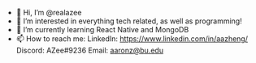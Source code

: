 - 👋 Hi, I’m @realazee
- 👀 I’m interested in everything tech related, as well as programming!
- 🌱 I’m currently learning React Native and MongoDB
- 📫 How to reach me:
LinkedIn: https://www.linkedin.com/in/aazheng/
Discord: AZee#9236
Email: aaronz@bu.edu

<!---
realazee/realazee is a ✨ special ✨ repository because its `README.md` (this file) appears on your GitHub profile.
You can click the Preview link to take a look at your changes.
--->
